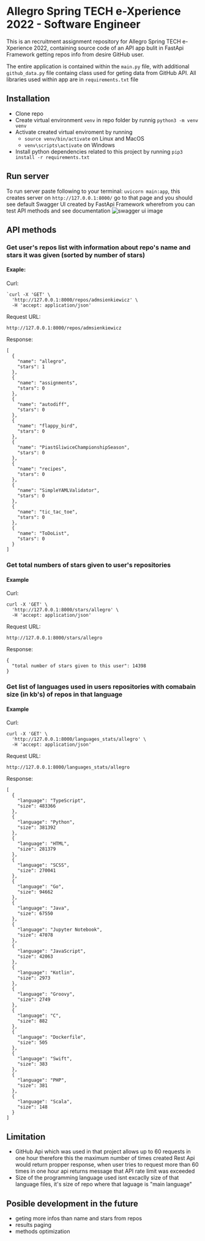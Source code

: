 # Allegro Spring TECH e-Xperience 2022 - Software Engineer

This is an recruitment assignment repository for Allegro Spring TECH e-Xperience 2022, containing source code of an API app bulit in FastApi Framework getting repos info from desire GitHub user.

The entire application is contained within the `main.py` file, with additional `github_data.py` file containg class used for geting data from GitHub API. All libraries used within app are in `requirements.txt` file

## Installation
* Clone repo
* Create virtual environment `venv` in repo folder by runnig `python3 -m venv venv`
* Activate created virtual enviroment by running 
  * `source venv/bin/activate` on Linux and MacOS
  * `venv\scripts\activate` on Windows
* Install python dependencies related to this project by running `pip3 install -r requirements.txt`

## Run server
To run server paste following to your terminal: `uvicorn main:app`, this creates server on `http://127.0.0.1:8000/` go to that page and you should see default Swagger UI created by FastApi Framework wherefrom you can test API methods and see documentation
![swagger ui image](https://i.ibb.co/HYwbyMB/Screenshot-from-2021-12-24-00-51-06.png)

## API methods
### Get user's repos list with information about repo's name and stars it was given (sorted by number of stars)
#### Exaple:

Curl:
```
`curl -X 'GET' \
  'http://127.0.0.1:8000/repos/admsienkiewicz' \
  -H 'accept: application/json'
```
Request URL:
```
http://127.0.0.1:8000/repos/admsienkiewicz
```
Response: 
```
[
  {
    "name": "allegro",
    "stars": 1
  },
  {
    "name": "assignments",
    "stars": 0
  },
  {
    "name": "autodiff",
    "stars": 0
  },
  {
    "name": "flappy_bird",
    "stars": 0
  },
  {
    "name": "PiastGliwiceChampionshipSeason",
    "stars": 0
  },
  {
    "name": "recipes",
    "stars": 0
  },
  {
    "name": "SimpleYAMLValidator",
    "stars": 0
  },
  {
    "name": "tic_tac_toe",
    "stars": 0
  },
  {
    "name": "ToDoList",
    "stars": 0
  }
]
```

### Get total numbers of stars given to user's repositories

#### Example

Curl: 
```
curl -X 'GET' \
  'http://127.0.0.1:8000/stars/allegro' \
  -H 'accept: application/json'
```
Request URL:
```
http://127.0.0.1:8000/stars/allegro
```
Response:
```
{
  "total number of stars given to this user": 14398
}
```
### Get list of languages used in users repositories with comabain size (in kb's) of repos in that language
#### Example

Curl:
```
curl -X 'GET' \
  'http://127.0.0.1:8000/languages_stats/allegro' \
  -H 'accept: application/json'
```
Request URL:
```
http://127.0.0.1:8000/languages_stats/allegro
```
Response:

```
[
  {
    "language": "TypeScript",
    "size": 483366
  },
  {
    "language": "Python",
    "size": 381392
  },
  {
    "language": "HTML",
    "size": 281379
  },
  {
    "language": "SCSS",
    "size": 270041
  },
  {
    "language": "Go",
    "size": 94662
  },
  {
    "language": "Java",
    "size": 67550
  },
  {
    "language": "Jupyter Notebook",
    "size": 47078
  },
  {
    "language": "JavaScript",
    "size": 42063
  },
  {
    "language": "Kotlin",
    "size": 2973
  },
  {
    "language": "Groovy",
    "size": 2749
  },
  {
    "language": "C",
    "size": 882
  },
  {
    "language": "Dockerfile",
    "size": 505
  },
  {
    "language": "Swift",
    "size": 383
  },
  {
    "language": "PHP",
    "size": 381
  },
  {
    "language": "Scala",
    "size": 148
  }
]
```
## Limitation 
* GitHub Api which was used in that project allows up to 60 requests in one hour therefore this the maximum number of times created Rest Api would return propper response, when user tries to request more than 60 times in one hour api returns message that API rate limit was exceeded
* Size of the programming language used isnt excaclly size of that language files, it's size of repo where that laguage is "main language"

## Posible development in the future
* geting more infos than name and stars from repos
* results paging
* methods optimization 
